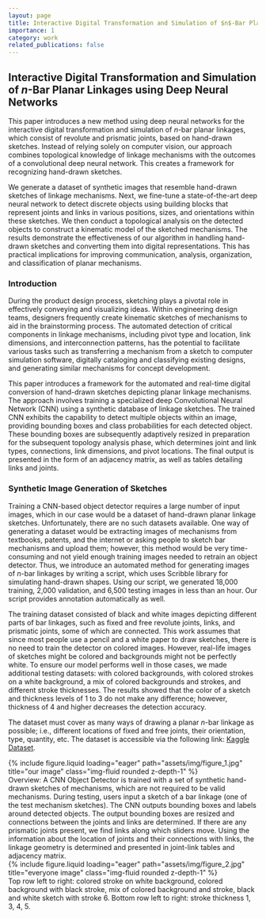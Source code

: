 ```yaml
---
layout: page
title: Interactive Digital Transformation and Simulation of $n$-Bar Planar Linkages using Deep Neural Networks
importance: 1
category: work
related_publications: false
---
```


## Interactive Digital Transformation and Simulation of $n$-Bar Planar Linkages using Deep Neural Networks

This paper introduces a new method using deep neural networks for the interactive digital transformation and simulation of $n$-bar planar linkages, which consist of revolute and prismatic joints, based on hand-drawn sketches. Instead of relying solely on computer vision, our approach combines topological knowledge of linkage mechanisms with the outcomes of a convolutional deep neural network. This creates a framework for recognizing hand-drawn sketches.

We generate a dataset of synthetic images that resemble hand-drawn sketches of linkage mechanisms. Next, we fine-tune a state-of-the-art deep neural network to detect discrete objects using building blocks that represent joints and links in various positions, sizes, and orientations within these sketches. We then conduct a topological analysis on the detected objects to construct a kinematic model of the sketched mechanisms. The results demonstrate the effectiveness of our algorithm in handling hand-drawn sketches and converting them into digital representations. This has practical implications for improving communication, analysis, organization, and classification of planar mechanisms.

### Introduction
During the product design process, sketching plays a pivotal role in effectively conveying and visualizing ideas. Within engineering design teams, designers frequently create kinematic sketches of mechanisms to aid in the brainstorming process. The automated detection of critical components in linkage mechanisms, including pivot type and location, link dimensions, and interconnection patterns, has the potential to facilitate various tasks such as transferring a mechanism from a sketch to computer simulation software, digitally cataloging and classifying existing designs, and generating similar mechanisms for concept development.

This paper introduces a framework for the automated and real-time digital conversion of hand-drawn sketches depicting planar linkage mechanisms. The approach involves training a specialized deep Convolutional Neural Network (CNN) using a synthetic database of linkage sketches. The trained CNN exhibits the capability to detect multiple objects within an image, providing bounding boxes and class probabilities for each detected object. These bounding boxes are subsequently adaptively resized in preparation for the subsequent topology analysis phase, which determines joint and link types, connections, link dimensions, and pivot locations. The final output is presented in the form of an adjacency matrix, as well as tables detailing links and joints.

### Synthetic Image Generation of Sketches
Training a CNN-based object detector requires a large number of input images, which in our case would be a dataset of hand-drawn planar linkage sketches. Unfortunately, there are no such datasets available. One way of generating a dataset would be extracting images of mechanisms from textbooks, patents, and the internet or asking people to sketch bar mechanisms and upload them; however, this method would be very time-consuming and not yield enough training images needed to retrain an object detector. Thus, we introduce an automated method for generating images of $n$-bar linkages by writing a script, which uses Scribble library for simulating hand-drawn shapes. Using our script, we generated 18,000 training, 2,000 validation, and 6,500 testing images in less than an hour. Our script provides annotation automatically as well.

The training dataset consisted of black and white images depicting different parts of bar linkages, such as fixed and free revolute joints, links, and prismatic joints, some of which are connected. This work assumes that since most people use a pencil and a white paper to draw sketches, there is no need to train the detector on colored images. However, real-life images of sketches might be colored and backgrounds might not be perfectly white. To ensure our model performs well in those cases, we made additional testing datasets: with colored backgrounds, with colored strokes on a white background, a mix of colored backgrounds and strokes, and different stroke thicknesses. The results showed that the color of a sketch and thickness levels of 1 to 3 do not make any difference; however, thickness of 4 and higher decreases the detection accuracy. 


The dataset must cover as many ways of drawing a planar $n$-bar linkage as possible; i.e., different locations of fixed and free joints, their orientation, type, quantity, etc. The dataset is accessible via the following link: [Kaggle Dataset](https://www.kaggle.com/datasets/anarnurizada/n-bar-mechanisms).

<div class="row">
    <div class="col-sm mt-3 mt-md-0">
        {% include figure.liquid loading="eager" path="assets/img/figure_1.jpg" title="our image" class="img-fluid rounded z-depth-1" %}
    </div>
</div>
<div class="caption">
    Overview: A CNN Object Detector is trained with a set of synthetic hand-drawn sketches of mechanisms, which are not required to be valid mechanisms. During testing, users input a sketch of a bar linkage (one of the test mechanism sketches). The CNN outputs bounding boxes and labels around detected objects. The output bounding boxes are resized  and  connections between the joints and links are determined. If there are any prismatic joints present, we find links along which sliders move. Using the information about the location of joints and their connections with links, the linkage geometry is determined and presented in joint-link tables and adjacency matrix.
</div>

<div class="row">
    <div class="col-sm mt-3 mt-md-0">
        {% include figure.liquid loading="eager" path="assets/img/figure_2.jpg" title="everyone image" class="img-fluid rounded z-depth-1" %}
    </div>
</div>
<div class="caption">
    Top row left to right: colored stroke on white background, colored background with black stroke, mix of colored background and stroke, black and white sketch with stroke 6. Bottom row left to right: stroke thickness 1, 3, 4, 5.
</div>